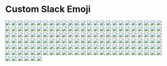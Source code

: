 # Custom Slack Emoji

<img src="img/a+.png"/> <img src="img/aim.png"/> <img src="img/air-quotes-close.png"/> <img src="img/air-quotes-open.png"/> <img src="img/alexa.png"/> <img src="img/all-the-feels.gif"/> <img src="img/all-thumbs-up.gif"/> <img src="img/alot.png"/> <img src="img/apple-pie.png"/> <img src="img/bad-joke-eel.png"/> <img src="img/bam.png"/> <img src="img/bandaid.png"/> <img src="img/bang.png"/> <img src="img/bazinga.png"/> <img src="img/boom.png"/> <img src="img/borg.png"/> <img src="img/bruce.png"/> <img src="img/bye_boo.gif"/> <img src="img/check-engine.png"/> <img src="img/christmas_parrot.gif"/> <img src="img/chrome.png"/> <img src="img/cigar.png"/> <img src="img/code.png"/> <img src="img/coffee_parrot.gif"/> <img src="img/conga-parrot.gif"/> <img src="img/cookie-monster.png"/> <img src="img/coolio.png"/> <img src="img/copy-that.png"/> <img src="img/crickets.png"/> <img src="img/data.png"/> <img src="img/dealwithitparrot.gif"/> <img src="img/delorean.png"/> <img src="img/disappoint.png"/> <img src="img/doge2.png"/> <img src="img/doge3d.gif"/> <img src="img/doh.png"/> <img src="img/easy.png"/> <img src="img/edge.png"/> <img src="img/ektron.png"/> <img src="img/eye-of-sauron.png"/> <img src="img/eyeroll.png"/> <img src="img/fb-wow.gif"/> <img src="img/ferret.png"/> <img src="img/fidget_spinner.gif"/> <img src="img/fiesta-parrot.gif"/> <img src="img/fireball.gif"/> <img src="img/firefox.png"/> <img src="img/fist-bump.gif"/> <img src="img/flux-capacitor.png"/> <img src="img/flying-money.gif"/> <img src="img/flywheel.png"/> <img src="img/friday.png"/> <img src="img/furby.png"/> <img src="img/girded-loins.png"/> <img src="img/gitlab.png"/> <img src="img/glue.png"/> <img src="img/google-wave.png"/> <img src="img/great-scott.png"/> <img src="img/green-light.png"/> <img src="img/grumpycat.png"/> <img src="img/hair-on-fire.png"/> <img src="img/happy-kermit.png"/> <img src="img/happy-obama.png"/> <img src="img/hodor.png"/> <img src="img/homestar.png"/> <img src="img/hot-sauce.png"/> <img src="img/hug.gif"/> <img src="img/ian-malcom.png"/> <img src="img/ie-lol.png"/> <img src="img/in-n-out.png"/> <img src="img/infinity-gauntlet.png"/> <img src="img/insulin.png"/> <img src="img/iron-giant.png"/> <img src="img/its-a-trap.png"/> <img src="img/jack.png"/> <img src="img/jenkins.png"/> <img src="img/k-cup.png"/> <img src="img/k.png"/> <img src="img/ketchup.png"/> <img src="img/kitten.png"/> <img src="img/land-shark.png"/> <img src="img/left-shark.png"/> <img src="img/lego-batman.png"/> <img src="img/margarita.png"/> <img src="img/mario_luigi_dance.gif"/> <img src="img/marzipan.png"/> <img src="img/mic-drop.png"/> <img src="img/mickey.png"/> <img src="img/moonwalking_parrot.gif"/> <img src="img/mustard.png"/> <img src="img/nancy.png"/> <img src="img/neo.png"/> <img src="img/netscape.png"/> <img src="img/no-cigar.png"/> <img src="img/ok-2.gif"/> <img src="img/opera.png"/> <img src="img/party-beaver.png"/> <img src="img/pc.png"/> <img src="img/penalty-flag.png"/> <img src="img/philosoraptor.png"/> <img src="img/pickle-rick.png"/> <img src="img/poker-face.png"/> <img src="img/pow.png"/> <img src="img/radioactive.jpg"/> <img src="img/rainbow-puke.png"/> <img src="img/red-card.jpg"/> <img src="img/red-light.png"/> <img src="img/refresh.gif"/> <img src="img/refresh.png"/> <img src="img/rimshot.gif"/> <img src="img/rollerblades.png"/> <img src="img/sad-obama.png"/> <img src="img/sad-parrot.gif"/> <img src="img/sad-trombone.png"/> <img src="img/safari.png"/> <img src="img/sassy_parrot.gif"/> <img src="img/science-parrot.gif"/> <img src="img/series-of-tubes.png"/> <img src="img/shocked.gif"/> <img src="img/siri.png"/> <img src="img/slowclap.gif"/> <img src="img/snugglesworth.png"/> <img src="img/sonic.png"/> <img src="img/soup.png"/> <img src="img/spinner.gif"/> <img src="img/starman.png"/> <img src="img/strongbad.png"/> <img src="img/strongsad.png"/> <img src="img/success.png"/> <img src="img/supervillain.png"/> <img src="img/sweater.png"/> <img src="img/tadont.png"/> <img src="img/tardis.png"/> <img src="img/teamwork.png"/> <img src="img/thanks-obama.png"/> <img src="img/the-cheat.png"/> <img src="img/the-queen.png"/> <img src="img/the-thing.png"/> <img src="img/this-is-fine.png"/> <img src="img/trogdor.png"/> <img src="img/unsubscribe.png"/> <img src="img/whoa.png"/> <img src="img/witness-protection-parrot.gif"/> <img src="img/woo.png"/> <img src="img/worst-ever.png"/> <img src="img/www.png"/> <img src="img/yahtzee.png"/> <img src="img/yellow-card.jpg"/> <img src="img/yellow-light.png"/> <img src="img/yo-yo.png"/> <img src="img/you-rock.png"/> <img src="img/zap-2.png"/> <img src="img/zen.png"/> <img src="img/zoidberg.jpg"/> <img src="img/zombie.gif"/> <img src="img/zuck.png"/> 